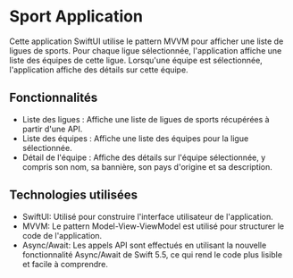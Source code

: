 # Sport Application

Cette application SwiftUI utilise le pattern MVVM pour afficher une liste de ligues de sports. Pour chaque ligue sélectionnée, l'application affiche une liste des équipes de cette ligue. Lorsqu'une équipe est sélectionnée, l'application affiche des détails sur cette équipe.

## Fonctionnalités

- Liste des ligues : Affiche une liste de ligues de sports récupérées à partir d'une API.
- Liste des équipes : Affiche une liste des équipes pour la ligue sélectionnée.
- Détail de l'équipe : Affiche des détails sur l'équipe sélectionnée, y compris son nom, sa bannière, son pays d'origine et sa description.

## Technologies utilisées

- SwiftUI: Utilisé pour construire l'interface utilisateur de l'application.
- MVVM: Le pattern Model-View-ViewModel est utilisé pour structurer le code de l'application.
- Async/Await: Les appels API sont effectués en utilisant la nouvelle fonctionnalité Async/Await de Swift 5.5, ce qui rend le code plus lisible et facile à comprendre.
